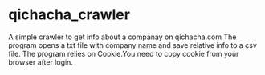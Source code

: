 # qichacha_crawler
A simple crawler to get info about a companay on qichacha.com
The program opens a txt file with company name and save relative info to a csv file.
The program relies on Cookie.You need to copy cookie from your browser after login.

